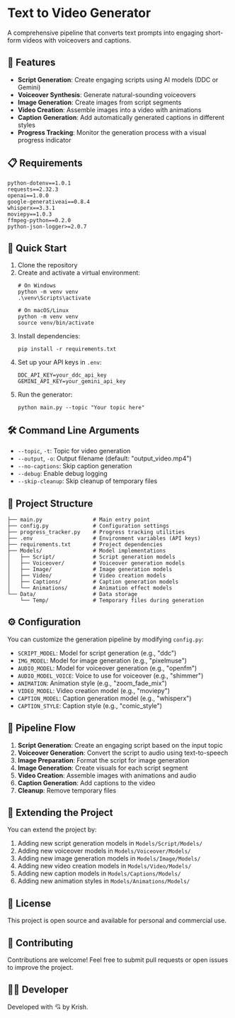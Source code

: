 # Text to Video Generator

A comprehensive pipeline that converts text prompts into engaging short-form videos with voiceovers and captions.

## 🌟 Features

- **Script Generation**: Create engaging scripts using AI models (DDC or Gemini)
- **Voiceover Synthesis**: Generate natural-sounding voiceovers
- **Image Generation**: Create images from script segments
- **Video Creation**: Assemble images into a video with animations
- **Caption Generation**: Add automatically generated captions in different styles
- **Progress Tracking**: Monitor the generation process with a visual progress indicator

## 📋 Requirements

```
python-dotenv==1.0.1
requests==2.32.3
openai==1.0.0
google-generativeai==0.8.4
whisperx==3.3.1
moviepy==1.0.3
ffmpeg-python==0.2.0
python-json-logger>=2.0.7
```

## 🚀 Quick Start

1. Clone the repository
2. Create and activate a virtual environment:
   ```
   # On Windows
   python -m venv venv
   .\venv\Scripts\activate
   
   # On macOS/Linux
   python -m venv venv
   source venv/bin/activate
   ```
3. Install dependencies:
   ```
   pip install -r requirements.txt
   ```
4. Set up your API keys in `.env`:
   ```
   DDC_API_KEY=your_ddc_api_key
   GEMINI_API_KEY=your_gemini_api_key
   ```
4. Run the generator:
   ```
   python main.py --topic "Your topic here"
   ```

## 🛠️ Command Line Arguments

- `--topic`, `-t`: Topic for video generation
- `--output`, `-o`: Output filename (default: "output_video.mp4")
- `--no-captions`: Skip caption generation
- `--debug`: Enable debug logging
- `--skip-cleanup`: Skip cleanup of temporary files

## 📁 Project Structure

```
├── main.py                # Main entry point
├── config.py              # Configuration settings
├── progress_tracker.py    # Progress tracking utilities
├── .env                   # Environment variables (API keys)
├── requirements.txt       # Project dependencies
├── Models/                # Model implementations
│   ├── Script/            # Script generation models
│   ├── Voiceover/         # Voiceover generation models
│   ├── Image/             # Image generation models
│   ├── Video/             # Video creation models
│   ├── Captions/          # Caption generation models
│   └── Animations/        # Animation effect models
└── Data/                  # Data storage
    └── Temp/              # Temporary files during generation
```

## ⚙️ Configuration

You can customize the generation pipeline by modifying `config.py`:

- `SCRIPT_MODEL`: Model for script generation (e.g., "ddc")
- `IMG_MODEL`: Model for image generation (e.g., "pixelmuse")
- `AUDIO_MODEL`: Model for voiceover generation (e.g., "openfm")
- `AUDIO_MODEL_VOICE`: Voice to use for voiceover (e.g., "shimmer")
- `ANIMATION`: Animation style (e.g., "zoom_fade_mix")
- `VIDEO_MODEL`: Video creation model (e.g., "moviepy")
- `CAPTION_MODEL`: Caption generation model (e.g., "whisperx")
- `CAPTION_STYLE`: Caption style (e.g., "comic_style")

## 🔄 Pipeline Flow

1. **Script Generation**: Create an engaging script based on the input topic
2. **Voiceover Generation**: Convert the script to audio using text-to-speech
3. **Image Preparation**: Format the script for image generation
4. **Image Generation**: Create visuals for each script segment
5. **Video Creation**: Assemble images with animations and audio
6. **Caption Generation**: Add captions to the video
7. **Cleanup**: Remove temporary files

## 🧩 Extending the Project

You can extend the project by:

1. Adding new script generation models in `Models/Script/Models/`
2. Adding new voiceover models in `Models/Voiceover/Models/`
3. Adding new image generation models in `Models/Image/Models/`
4. Adding new video creation models in `Models/Video/Models/`
5. Adding new caption models in `Models/Captions/Models/`
6. Adding new animation styles in `Models/Animations/Models/`

## 📝 License

This project is open source and available for personal and commercial use.

## 🤝 Contributing

Contributions are welcome! Feel free to submit pull requests or open issues to improve the project.

## 🧑‍💻 Developer

Developed with 💘 by Krish.